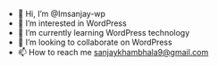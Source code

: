 - 👋 Hi, I’m @Imsanjay-wp
- 👀 I’m interested in WordPress
- 🌱 I’m currently learning WordPress technology
- 💞️ I’m looking to collaborate on WordPress 
- 📫 How to reach me sanjaykhambhala9@gmail.com

<!---
Imsanjay-wp/Imsanjay-wp is a ✨ special ✨ repository because its `README.md` (this file) appears on your GitHub profile.
You can click the Preview link to take a look at your changes.
--->
